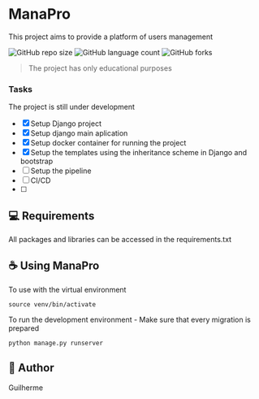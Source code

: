 # ManaPro  
This project aims to provide a platform of users management

![GitHub repo size](https://img.shields.io/github/repo-size/iuricode/README-template?style=for-the-badge)
![GitHub language count](https://img.shields.io/github/languages/count/iuricode/README-template?style=for-the-badge)
![GitHub forks](https://img.shields.io/github/forks/iuricode/README-template?style=for-the-badge)

> The project has only educational purposes 

### Tasks
The project is still under development
- [x] Setup Django project
- [x] Setup django main aplication
- [x] Setup docker container for running the project
- [x] Setup the templates using the inheritance scheme in Django and bootstrap
- [ ] Setup the pipeline
- [ ] CI/CD
- [ ] 

## 💻 Requirements

All packages and libraries can be accessed in the requirements.txt  


## ☕ Using ManaPro

To use with the virtual environment
```
source venv/bin/activate
``` 

To run the development environment - Make sure that every migration is prepared
``` 
python manage.py runserver
```


## 🤝 Author
Guilherme 
